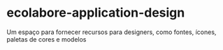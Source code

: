 # ecolabore-application-design
Um espaço para fornecer recursos para designers, como fontes, ícones, paletas de cores e modelos
